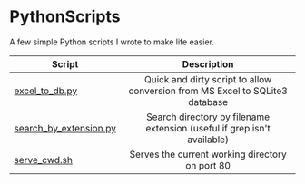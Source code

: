 # PythonScripts
A few simple Python scripts I wrote to make life easier.

| Script                                             | Description                                                                  |
| -------------------------------------------------- |:----------------------------------------------------------------------------:|
| [excel_to_db.py](./excel_to_db.py)                 | Quick and dirty script to allow conversion from MS Excel to SQLite3 database |
| [search_by_extension.py](./search_by_extension.py) | Search directory by filename extension (useful if grep isn't available)      |
| [serve_cwd.sh](./serve_cwd.sh)                     | Serves the current working directory on port 80                              |
